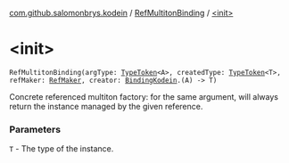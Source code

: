 [com.github.salomonbrys.kodein](../index.md) / [RefMultitonBinding](index.md) / [&lt;init&gt;](.)

# &lt;init&gt;

`RefMultitonBinding(argType: `[`TypeToken`](../-type-token/index.md)`<A>, createdType: `[`TypeToken`](../-type-token/index.md)`<T>, refMaker: `[`RefMaker`](../-ref-maker/index.md)`, creator: `[`BindingKodein`](../../com.github.salomonbrys.kodein.bindings/-binding-kodein/index.md)`.(A) -> T)`

Concrete referenced multiton factory: for the same argument, will always return the instance managed by the given reference.

### Parameters

`T` - The type of the instance.